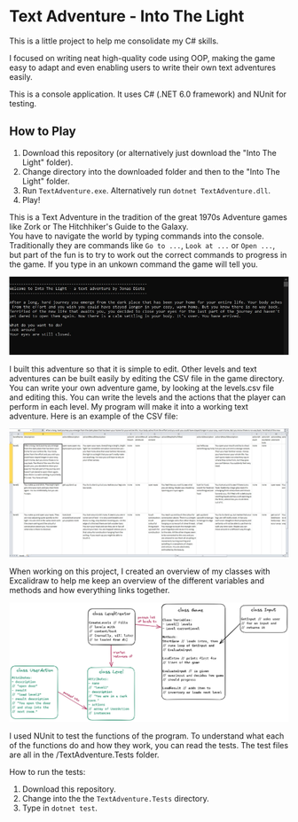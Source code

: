 # Text Adventure - Into The Light

This is a little project to help me consolidate my C# skills.  

I focused on writing neat high-quality code using OOP, making the game easy to adapt and even enabling users to write their own text adventures easily.

This is a console application. It uses C# (.NET 6.0 framework) and NUnit for testing.

## How to Play
1. Download this repository (or alternatively just download the "Into The Light" folder).
2. Change directory into the downloaded folder and then to the "Into The Light" folder.
3. Run `TextAdventure.exe`. Alternatively run `dotnet TextAdventure.dll`.
4. Play!

This is a Text Adventure in the tradition of the great 1970s Adventure games like Zork or The Hitchhiker's Guide to the Galaxy.   
You have to navigate the world by typing commands into the console.  
Traditionally they are commands like `Go to ...`, `Look at ...` or `Open ...`, but part of the fun is to try to work out the correct commands to progress in the game. If you type in an unkown command the game will tell you.  
  
![game-screenshot](./game-screenshot.jpg)  

I built this adventure so that it is simple to edit. Other levels and text adventures can be built easily by editing the CSV file in the game directory. You can write your own adventure game, by looking at the levels.csv file and editing this. You can write the levels and the actions that the player can perform in each level. My program will make it into a working text adventure.
Here is an example of the CSV file:  
  
![csv-screenshot](./csv-screenshot.jpg)

When working on this project, I created an overview of my classes with Excalidraw to help me keep an overview of the different variables and methods and how everything links together.

![classes-overview](./classes-overview.png)

I used NUnit to test the functions of the program. To understand what each of the functions do and how they work, you can read the tests. The test files are all in the /TextAdventure.Tests folder.

How to run the tests:
1. Download this repository.
2. Change into the the `TextAdventure.Tests` directory.
3. Type in `dotnet test`.